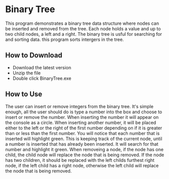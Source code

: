 # Binary Tree
This program demonstrates a binary tree data structure where nodes can be inserted and removed from the tree. 
Each node holds a value and up to two child nodes, a left and a right. The binary tree is usful for searching for
and sorting data. this program sorts intergers in the tree.

## How to Download
- Download the latest version
- Unzip the file
- Double click BinaryTree.exe

## How to Use
The user can insert or remove integers from the binary tree. It's simple enough, all the user should do is type
a number into the box and choose to insert or remove the number. When inserting the number it will appear on 
the console as a circle. When inserting another number, it will be placed either to the left or the right of the first 
number depending on if it is greater than or less than the first number. You will notice that each number that is inserted
will highlight green. This is keeping track of the current node, until a number is inserted that has already been inserted. 
It will search for that number and highlight it green. When removeing a node, if the node has one child, the child node will replace 
the node that is being removed. If the node has two children, it should be replaced with the left childs furthest right node, if the left 
child has a right node, otherwise the left child will replace the node that is being removed.
